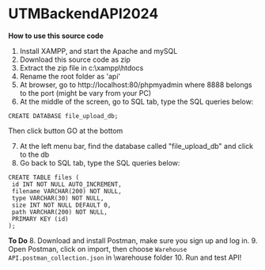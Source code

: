 # UTMBackendAPI2024

**How to use this source code**

1. Install XAMPP, and start the Apache and mySQL 
2. Download this source code as zip
3. Extract the zip file in c:\xampp\htdocs
4. Rename the root folder as 'api'
5. At browser, go to http://localhost:80/phpmyadmin where 8888 belongs to the port (might be vary from your PC)
6. At the middle of the screen, go to SQL tab, type the SQL queries below:

```CREATE DATABASE file_upload_db;```

Then click button GO at the bottom

7. At the left menu bar, find the database called "file_upload_db" and click to the db
9. Go back to SQL tab, type the SQL queries below:

```
CREATE TABLE files (
 id INT NOT NULL AUTO_INCREMENT,
 filename VARCHAR(200) NOT NULL,
 type VARCHAR(30) NOT NULL,
 size INT NOT NULL DEFAULT 0,
 path VARCHAR(200) NOT NULL,
 PRIMARY KEY (id)
);
```
**To Do**
8. Download and install Postman, make sure you sign up and log in.
9. Open Postman, click on import, then choose ```Warehouse API.postman_collection.json``` in \warehouse folder
10. Run and test API!
